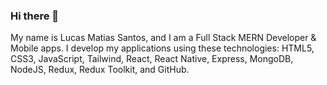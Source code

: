 ### Hi there 👋
  My name is Lucas Matias Santos, and I am a Full Stack MERN Developer & Mobile apps. I develop my applications using these technologies: HTML5, CSS3, JavaScript, Tailwind, React, React Native, Express, MongoDB, NodeJS, Redux, Redux Toolkit, and GitHub.
<!--
**LucasmSantoss/LucasmSantoss** is a ✨ _special_ ✨ repository because its `README.md` (this file) appears on your GitHub profile.

Here are some ideas to get you started:

- 🔭 I’m currently working on ...
- 🌱 I’m currently learning ...
- 👯 I’m looking to collaborate on ...
- 🤔 I’m looking for help with ...
- 💬 Ask me about ...
- 📫 How to reach me: ...
- 😄 Pronouns: ...
- ⚡ Fun fact: ...
-->

